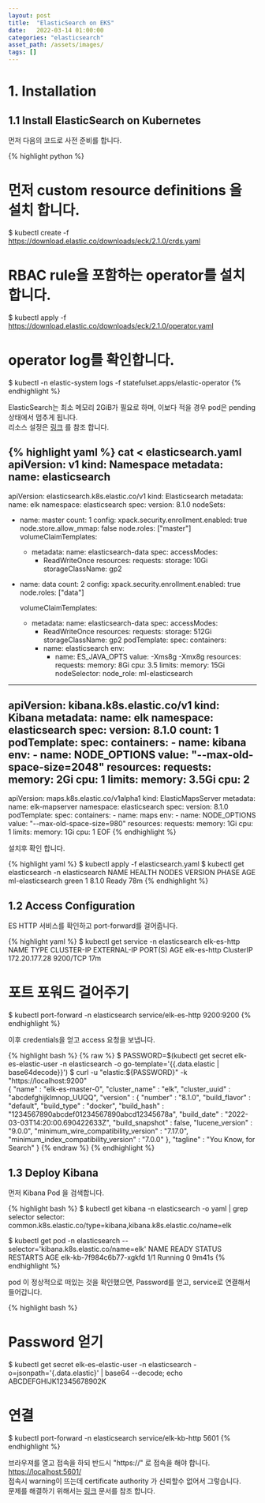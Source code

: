 ```yaml
---
layout: post 
title:  "ElasticSearch on EKS"
date:   2022-03-14 01:00:00 
categories: "elasticsearch"
asset_path: /assets/images/ 
tags: []
---
```


# 1. Installation

## 1.1  Install ElasticSearch on Kubernetes

먼저 다음의 코드로 사전 준비를 합니다. 

{% highlight python %}
# 먼저 custom resource definitions 을 설치 합니다.
$ kubectl create -f https://download.elastic.co/downloads/eck/2.1.0/crds.yaml

# RBAC rule을 포함하는 operator를 설치합니다. 
$ kubectl apply -f https://download.elastic.co/downloads/eck/2.1.0/operator.yaml

# operator log를 확인합니다.
$ kubectl -n elastic-system logs -f statefulset.apps/elastic-operator
{% endhighlight %}


ElasticSearch는 최소 메모리 2GiB가 필요로 하며, 이보다 적을 경우 pod은 pending 상태에서 멈추게 됩니다.<br>
리소스 설정은 [링크](https://www.elastic.co/guide/en/cloud-on-k8s/current/k8s-managing-compute-resources.html#k8s-compute-resources) 를 참조 합니다.

{% highlight yaml %}
cat <<EOF > elasticsearch.yaml
apiVersion: v1
kind: Namespace
metadata:
  name: elasticsearch
---
apiVersion: elasticsearch.k8s.elastic.co/v1
kind: Elasticsearch
metadata:
  name: elk
  namespace: elasticsearch
spec:
  version: 8.1.0
  nodeSets:
  - name: master
    count: 1
    config:
      xpack.security.enrollment.enabled: true
      node.store.allow_mmap: false
      node.roles: ["master"]
    volumeClaimTemplates:
    - metadata:
        name: elasticsearch-data
      spec:
        accessModes:
        - ReadWriteOnce
        resources:
          requests:
            storage: 10Gi
        storageClassName: gp2
  - name: data
    count: 2
    config:
      xpack.security.enrollment.enabled: true
      node.roles: ["data"]

    volumeClaimTemplates:
    - metadata:
        name: elasticsearch-data
      spec:
        accessModes:
        - ReadWriteOnce
        resources:
          requests:
            storage: 512Gi
        storageClassName: gp2
    podTemplate:
      spec:
        containers:
        - name: elasticsearch
          env:
          - name: ES_JAVA_OPTS
            value: -Xms8g -Xmx8g
          resources:
            requests:
              memory: 8Gi
              cpu: 3.5
            limits:
              memory: 15Gi
        nodeSelector:
          node_role: ml-elasticsearch
---
apiVersion: kibana.k8s.elastic.co/v1
kind: Kibana
metadata:
  name: elk
  namespace: elasticsearch
spec:
  version: 8.1.0
  count: 1
  podTemplate:
    spec:
      containers:
      - name: kibana
        env:
          - name: NODE_OPTIONS
            value: "--max-old-space-size=2048"
        resources:
          requests:
            memory: 2Gi
            cpu: 1
          limits:
            memory: 3.5Gi
            cpu: 2
---
apiVersion: maps.k8s.elastic.co/v1alpha1
kind: ElasticMapsServer
metadata:
  name: elk-mapserver
  namespace: elasticsearch
spec:
  version: 8.1.0
  podTemplate:
    spec:
      containers:
      - name: maps
        env:
          - name: NODE_OPTIONS
            value: "--max-old-space-size=980"
        resources:
          requests:
            memory: 1Gi
            cpu: 1
          limits:
            memory: 1Gi
            cpu: 1
EOF
{% endhighlight %}

설치후 확인 합니다.

{% highlight yaml %}
$ kubectl apply -f elasticsearch.yaml
$ kubectl get elasticsearch -n elasticsearch 
NAME               HEALTH   NODES   VERSION   PHASE   AGE
ml-elasticsearch   green    1       8.1.0     Ready   78m
{% endhighlight %}

## 1.2 Access Configuration

ES HTTP 서비스를 확인하고 port-forward를 걸어줍니다.

{% highlight yaml %}
$ kubectl get service -n elasticsearch elk-es-http
NAME          TYPE        CLUSTER-IP      EXTERNAL-IP   PORT(S)    AGE
elk-es-http   ClusterIP   172.20.177.28   <none>        9200/TCP   17m

# 포트 포워드 걸어주기
$ kubectl port-forward -n elasticsearch service/elk-es-http 9200:9200
{% endhighlight %}

이후 credentials을 얻고 access 요청을 보냅니다. 

{% highlight bash %}
{% raw %}
$ PASSWORD=$(kubectl get secret elk-es-elastic-user -n elasticsearch -o go-template='{{.data.elastic | base64decode}}')
$ curl -u "elastic:${PASSWORD}" -k "https://localhost:9200"                                                            
{
  "name" : "elk-es-master-0",
  "cluster_name" : "elk",
  "cluster_uuid" : "abcdefghijklmnop_UUQQ",
  "version" : {
    "number" : "8.1.0",
    "build_flavor" : "default",
    "build_type" : "docker",
    "build_hash" : "1234567890abcdef01234567890abcd12345678a",
    "build_date" : "2022-03-03T14:20:00.690422633Z",
    "build_snapshot" : false,
    "lucene_version" : "9.0.0",
    "minimum_wire_compatibility_version" : "7.17.0",
    "minimum_index_compatibility_version" : "7.0.0"
  },
  "tagline" : "You Know, for Search"
}
{% endraw %}
{% endhighlight %}


## 1.3 Deploy Kibana

먼저 Kibana Pod 을 검색합니다. 

{% highlight bash %}
$ kubectl get kibana -n elasticsearch -o yaml | grep selector
    selector: common.k8s.elastic.co/type=kibana,kibana.k8s.elastic.co/name=elk

$ kubectl get pod -n elasticsearch --selector='kibana.k8s.elastic.co/name=elk'
NAME                      READY   STATUS    RESTARTS   AGE
elk-kb-7f984c6b77-xgkfd   1/1     Running   0          9m41s
{% endhighlight %}

pod 이 정상적으로 떠있는 것을 확인했으면, Password를 얻고, service로 연결해서 들어갑니다. 

{% highlight bash %}
# Password 얻기
$ kubectl get secret elk-es-elastic-user -n elasticsearch -o=jsonpath='{.data.elastic}' | base64 --decode; echo
ABCDEFGHIJK12345678902K

# 연결
$ kubectl port-forward -n elasticsearch service/elk-kb-http 5601
{% endhighlight %}

브라우져를 열고 접속을 하되 반드시 "https://" 로 접속을 해야 합니다.<br>
[https://localhost:5601/](https://localhost:5601/)<br>
접속시 warning이 뜨는데 certificate authority 가 신뢰할수 없어서 그렇습니다. <br>
문제를 해결하기 위해서는 [링크](https://www.elastic.co/guide/en/cloud-on-k8s/current/k8s-tls-certificates.html#k8s-setting-up-your-own-certificate) 문서를 참조 합니다.
